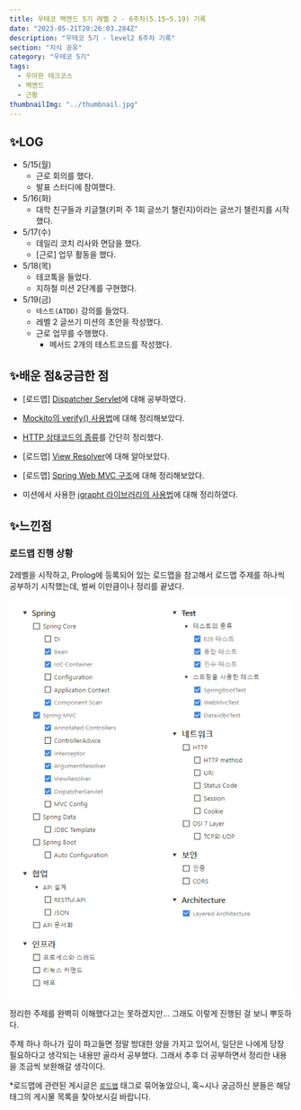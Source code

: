 ```yaml
---
title: 우테코 백엔드 5기 레벨 2 - 6주차(5.15~5.19) 기록
date: "2023-05-21T20:26:03.284Z"
description: "우테코 5기 - level2 6주차 기록"
section: "지식 공유" 
category: "우테코 5기"
tags:
  - 우아한 테크코스
  - 백엔드
  - 근황
thumbnailImg: "../thumbnail.jpg"
---
```


## ✨LOG

- 5/15(월)
  - 근로 회의를 했다.
  - 발표 스터디에 참여했다.
- 5/16(화)
  - 대학 친구들과 키글챌(키퍼 주 1회 글쓰기 챌린지)이라는 글쓰기 챌린지를 시작했다.
- 5/17(수)
  - 데일리 코치 리사와 면담을 했다.
  - [근로] 업무 활동을 했다.
- 5/18(목)
  - 테코톡을 들었다.
  - 지하철 미션 2단계를 구현했다.
- 5/19(금)
  - `테스트(ATDD)` 강의를 들었다.
  - 레벨 2 글쓰기 미션의 초안을 작성했다.
  - 근로 업무를 수행했다.
    - 메서드 2개의 테스트코드를 작성했다.

## ✨배운 점&궁금한 점

- [로드맵] [Dispatcher Servlet](https://amaran-th.github.io/Spring/[Spring]%20Dispatcher%20Servlet/)에 대해 공부하였다.

- [Mockito의 verify() 사용법](<https://amaran-th.github.io/Java/[Mockito]%20verify()%EB%A1%9C%20%ED%96%89%EC%9C%84%20%EA%B2%80%EC%A6%9D%ED%95%98%EA%B8%B0/>)에 대해 정리해보았다.
- [HTTP 상태코드의 종류](https://amaran-th.github.io/%EC%A3%BC%EC%A0%80%EB%A6%AC%EC%A3%BC%EC%A0%80%EB%A6%AC/HTTP%20%EC%83%81%ED%83%9C%EC%BD%94%EB%93%9C%20%EC%A0%81%EC%A0%88%ED%95%98%EA%B2%8C%20%EC%82%AC%EC%9A%A9%ED%95%98%EA%B8%B0/)를 간단히 정리했다.
- [로드맵] [View Resolver](https://amaran-th.github.io/Spring/[Spring]%20View%20Resolver/)에 대해 알아보았다.
- [로드맵] [Spring Web MVC 구조](https://amaran-th.github.io/Spring/[Spring]%20Spring%20Web%20MVC/)에 대해 정리해보았다.
- 미션에서 사용한 [jgrapht 라이브러리의 사용법](https://amaran-th.github.io/Java/[Java]%20jgrapht%20%EC%82%AC%EC%9A%A9%EB%B2%95/)에 대해 정리하였다.

## ✨느낀점

### 로드맵 진행 상황

2레벨을 시작하고, Prolog에 등록되어 있는 로드맵을 참고해서 로드맵 주제를 하나씩 공부하기 시작했는데, 벌써 이만큼이나 정리를 끝냈다.

![Untitled](roadmap.png)

정리한 주제를 완벽히 이해했다고는 못하겠지만… 그래도 이렇게 진행된 걸 보니 뿌듯하다.

주제 하나 하나가 깊이 파고들면 정말 방대한 양을 가지고 있어서, 일단은 나에게 당장 필요하다고 생각되는 내용만 골라서 공부했다. 그래서 추후 더 공부하면서 정리한 내용을 조금씩 보완해갈 생각이다.

\*로드맵에 관련된 게시글은 [`로드맵`](https://amaran-th.github.io/tags/%EB%A1%9C%EB%93%9C%EB%A7%B5/) 태그로 묶어놓았으니, 혹~시나 궁금하신 분들은 해당 태그의 게시물 목록을 찾아보시길 바랍니다.
